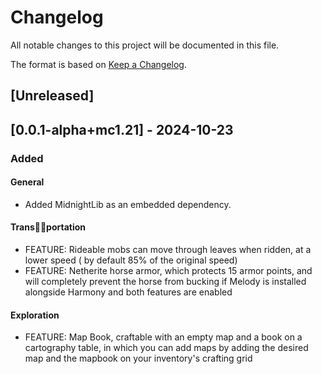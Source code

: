# Changelog

All notable changes to this project will be documented in this file.

The format is based on [Keep a Changelog](https://keepachangelog.com/en/1.1.0/).

## [Unreleased]

## [0.0.1-alpha+mc1.21] - 2024-10-23

### Added

#### General

- Added MidnightLib as an embedded dependency.

#### Trans🏳️‍⚧️portation

- FEATURE: Rideable mobs can move through leaves when ridden, at a lower speed ( by default 85% of the original speed)
- FEATURE: Netherite horse armor, which protects 15 armor points, and will completely prevent the horse from bucking if Melody is installed alongside Harmony and both features are enabled

#### Exploration

- FEATURE: Map Book, craftable with an empty map and a book on a cartography table, in which you can add maps by adding the desired map and the mapbook on your inventory's crafting grid
